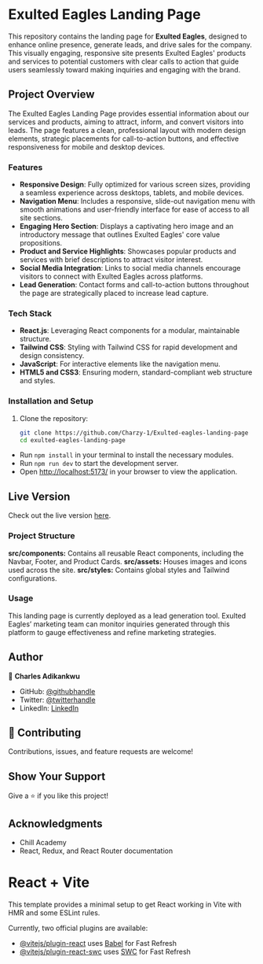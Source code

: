# Exulted Eagles Landing Page

This repository contains the landing page for **Exulted Eagles**, designed to enhance online presence, generate leads, and drive sales for the company. This visually engaging, responsive site presents Exulted Eagles' products and services to potential customers with clear calls to action that guide users seamlessly toward making inquiries and engaging with the brand.

## Project Overview

The Exulted Eagles Landing Page provides essential information about our services and products, aiming to attract, inform, and convert visitors into leads. The page features a clean, professional layout with modern design elements, strategic placements for call-to-action buttons, and effective responsiveness for mobile and desktop devices.

### Features
- **Responsive Design**: Fully optimized for various screen sizes, providing a seamless experience across desktops, tablets, and mobile devices.
- **Navigation Menu**: Includes a responsive, slide-out navigation menu with smooth animations and user-friendly interface for ease of access to all site sections.
- **Engaging Hero Section**: Displays a captivating hero image and an introductory message that outlines Exulted Eagles' core value propositions.
- **Product and Service Highlights**: Showcases popular products and services with brief descriptions to attract visitor interest.
- **Social Media Integration**: Links to social media channels encourage visitors to connect with Exulted Eagles across platforms.
- **Lead Generation**: Contact forms and call-to-action buttons throughout the page are strategically placed to increase lead capture.

### Tech Stack
- **React.js**: Leveraging React components for a modular, maintainable structure.
- **Tailwind CSS**: Styling with Tailwind CSS for rapid development and design consistency.
- **JavaScript**: For interactive elements like the navigation menu.
- **HTML5 and CSS3**: Ensuring modern, standard-compliant web structure and styles.

### Installation and Setup
1. Clone the repository:
   ```bash
   git clone https://github.com/Charzy-1/Exulted-eagles-landing-page
   cd exulted-eagles-landing-page

- Run `npm install` in your terminal to install the necessary modules.
- Run `npm run dev` to start the development server.
- Open [http://localhost:5173/](http://localhost:5173) in your browser to view the application.


## Live Version
Check out the live version [here](https://exultedeagles-agbor.netlify.app/).

### Project Structure
**src/components:** Contains all reusable React components, including the Navbar, Footer, and Product Cards.
**src/assets:** Houses images and icons used across the site.
**src/styles:** Contains global styles and Tailwind configurations.

### Usage
This landing page is currently deployed as a lead generation tool. Exulted Eagles’ marketing team can monitor inquiries generated through this platform to gauge effectiveness and refine marketing strategies.

## Author

👤 **Charles Adikankwu**

- GitHub: [@githubhandle](https://github.com/Charzy-1)
- Twitter: [@twitterhandle](https://x.com/CharlyB124?t=DqI9VdevQ1kz7k3u2dOOtQ&s=08)
- LinkedIn: [LinkedIn](https://www.linkedin.com/in/charles-adikankwu)

## 🤝 Contributing

Contributions, issues, and feature requests are welcome!

## Show Your Support

Give a ⭐️ if you like this project!

## Acknowledgments

- Chill Academy
- React, Redux, and React Router documentation

# React + Vite

This template provides a minimal setup to get React working in Vite with HMR and some ESLint rules.

Currently, two official plugins are available:

- [@vitejs/plugin-react](https://github.com/vitejs/vite-plugin-react/blob/main/packages/plugin-react/README.md) uses [Babel](https://babeljs.io/) for Fast Refresh
- [@vitejs/plugin-react-swc](https://github.com/vitejs/vite-plugin-react-swc) uses [SWC](https://swc.rs/) for Fast Refresh